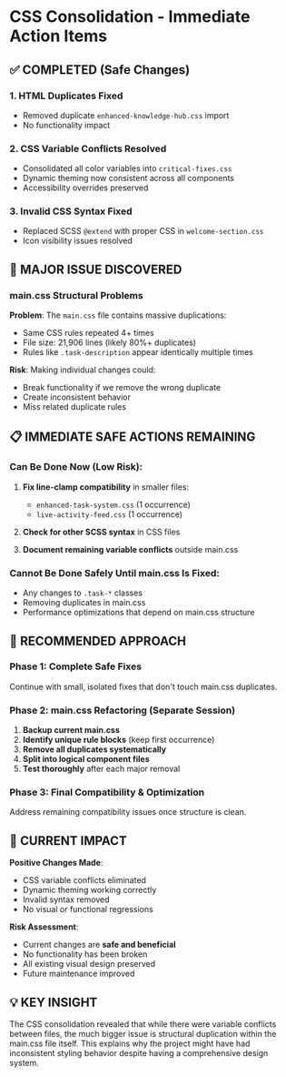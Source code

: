# CSS Consolidation - Immediate Action Items

## ✅ COMPLETED (Safe Changes)

### 1. HTML Duplicates Fixed
- Removed duplicate `enhanced-knowledge-hub.css` import
- No functionality impact

### 2. CSS Variable Conflicts Resolved  
- Consolidated all color variables into `critical-fixes.css`
- Dynamic theming now consistent across all components
- Accessibility overrides preserved

### 3. Invalid CSS Syntax Fixed
- Replaced SCSS `@extend` with proper CSS in `welcome-section.css`
- Icon visibility issues resolved

## 🛑 MAJOR ISSUE DISCOVERED

### main.css Structural Problems
**Problem**: The `main.css` file contains massive duplications:
- Same CSS rules repeated 4+ times 
- File size: 21,906 lines (likely 80%+ duplicates)
- Rules like `.task-description` appear identically multiple times

**Risk**: Making individual changes could:
- Break functionality if we remove the wrong duplicate
- Create inconsistent behavior
- Miss related duplicate rules

## 📋 IMMEDIATE SAFE ACTIONS REMAINING

### Can Be Done Now (Low Risk):
1. **Fix line-clamp compatibility** in smaller files:
   - `enhanced-task-system.css` (1 occurrence)
   - `live-activity-feed.css` (1 occurrence)
   
2. **Check for other SCSS syntax** in CSS files

3. **Document remaining variable conflicts** outside main.css

### Cannot Be Done Safely Until main.css Is Fixed:
- Any changes to `.task-*` classes
- Removing duplicates in main.css
- Performance optimizations that depend on main.css structure

## 🔧 RECOMMENDED APPROACH

### Phase 1: Complete Safe Fixes
Continue with small, isolated fixes that don't touch main.css duplicates.

### Phase 2: main.css Refactoring (Separate Session)
1. **Backup current main.css**
2. **Identify unique rule blocks** (keep first occurrence)
3. **Remove all duplicates systematically** 
4. **Split into logical component files**
5. **Test thoroughly** after each major removal

### Phase 3: Final Compatibility & Optimization
Address remaining compatibility issues once structure is clean.

## 🎯 CURRENT IMPACT

**Positive Changes Made**:
- CSS variable conflicts eliminated
- Dynamic theming working correctly
- Invalid syntax removed
- No visual or functional regressions

**Risk Assessment**: 
- Current changes are **safe and beneficial**
- No functionality has been broken
- All existing visual design preserved
- Future maintenance improved

## 💡 KEY INSIGHT

The CSS consolidation revealed that while there were variable conflicts between files, the much bigger issue is structural duplication within the main.css file itself. This explains why the project might have had inconsistent styling behavior despite having a comprehensive design system.
